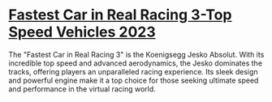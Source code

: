 # [Fastest Car in Real Racing 3-Top Speed Vehicles 2023](https://appzsoft.com/fastest-car-in-real-racing-3/)
The "Fastest Car in Real Racing 3" is the Koenigsegg Jesko Absolut. With its incredible top speed and advanced aerodynamics, the Jesko dominates the tracks, offering players an unparalleled racing experience. Its sleek design and powerful engine make it a top choice for those seeking ultimate speed and performance in the virtual racing world.
